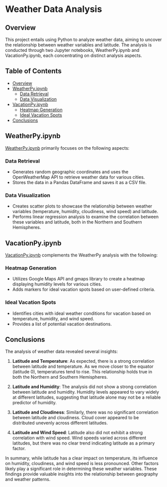 # Weather Data Analysis

## Overview

This project entails using Python to analyze weather data, aiming to uncover the relationship between weather variables and latitude. The analysis is conducted through two Jupyter notebooks, WeatherPy.ipynb and VacationPy.ipynb, each concentrating on distinct analysis aspects.

## Table of Contents

- [Overview](#overview)
- [WeatherPy.ipynb](#weatherpyipynb)
  - [Data Retrieval](#data-retrieval)
  - [Data Visualization](#data-visualization)
- [VacationPy.ipynb](#vacationpyipynb)
  - [Heatmap Generation](#heatmap-generation)
  - [Ideal Vacation Spots](#ideal-vacation-spots)
- [Conclusions](#conclusions)

## WeatherPy.ipynb

[WeatherPy.ipynb](WeatherPy.ipynb) primarily focuses on the following aspects:

### Data Retrieval

- Generates random geographic coordinates and uses the OpenWeatherMap API to retrieve weather data for various cities.
- Stores the data in a Pandas DataFrame and saves it as a CSV file.

### Data Visualization

- Creates scatter plots to showcase the relationship between weather variables (temperature, humidity, cloudiness, wind speed) and latitude.
- Performs linear regression analysis to examine the correlation between these variables and latitude, both in the Northern and Southern Hemispheres.

## VacationPy.ipynb

[VacationPy.ipynb](VacationPy.ipynb) complements the WeatherPy analysis with the following:

### Heatmap Generation

- Utilizes Google Maps API and gmaps library to create a heatmap displaying humidity levels for various cities.
- Adds markers for ideal vacation spots based on user-defined criteria.

### Ideal Vacation Spots

- Identifies cities with ideal weather conditions for vacation based on temperature, humidity, and wind speed.
- Provides a list of potential vacation destinations.

## Conclusions

The analysis of weather data revealed several insights:

1. **Latitude and Temperature**: As expected, there is a strong correlation between latitude and temperature. As we move closer to the equator (latitude 0), temperatures tend to rise. This relationship holds true in both the Northern and Southern Hemispheres.

2. **Latitude and Humidity**: The analysis did not show a strong correlation between latitude and humidity. Humidity levels appeared to vary widely at different latitudes, suggesting that latitude alone may not be a reliable predictor of humidity.

3. **Latitude and Cloudiness**: Similarly, there was no significant correlation between latitude and cloudiness. Cloud cover appeared to be distributed unevenly across different latitudes.

4. **Latitude and Wind Speed**: Latitude also did not exhibit a strong correlation with wind speed. Wind speeds varied across different latitudes, but there was no clear trend indicating latitude as a primary factor.

In summary, while latitude has a clear impact on temperature, its influence on humidity, cloudiness, and wind speed is less pronounced. Other factors likely play a significant role in determining these weather variables. These findings provide valuable insights into the relationship between geography and weather patterns.




